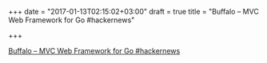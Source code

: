 +++
date = "2017-01-13T02:15:02+03:00"
draft = true
title = "Buffalo – MVC Web Framework for Go  #hackernews"

+++

<p><a href="https://t.co/YzeNg9LT1N">Buffalo – MVC Web Framework for Go  #hackernews</a></p>
